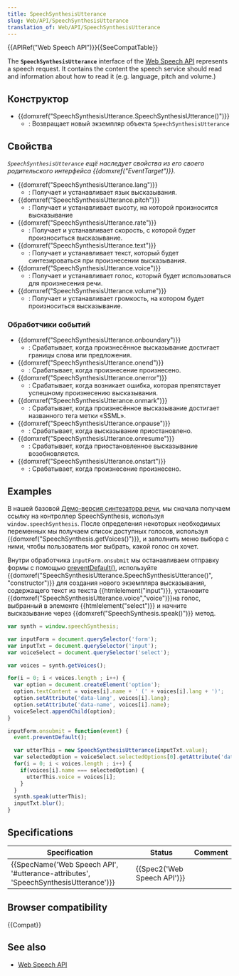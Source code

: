 ```yaml
---
title: SpeechSynthesisUtterance
slug: Web/API/SpeechSynthesisUtterance
translation_of: Web/API/SpeechSynthesisUtterance
---
```


{{APIRef("Web Speech API")}}{{SeeCompatTable}}

The **`SpeechSynthesisUtterance`** interface of the [Web Speech API](/ru/docs/Web/API/Web_Speech_API) represents a speech request. It contains the content the speech service should read and information about how to read it (e.g. language, pitch and volume.)

## Конструктор

- {{domxref("SpeechSynthesisUtterance.SpeechSynthesisUtterance()")}}
  - : Возвращает новый экземпляр объекта `SpeechSynthesisUtterance`

## Свойства

_`SpeechSynthesisUtterance` ещё наследует свойства из его своего родительского интерфейса {{domxref("EventTarget")}}._

- {{domxref("SpeechSynthesisUtterance.lang")}}
  - : Получает и устанавливает язык высказывания.
- {{domxref("SpeechSynthesisUtterance.pitch")}}
  - : Получает и устанавливает высоту, на которой произносится высказывание
- {{domxref("SpeechSynthesisUtterance.rate")}}
  - : Получает и устанавливает скорость, с которой будет произноситься высказывание.
- {{domxref("SpeechSynthesisUtterance.text")}}
  - : Получает и устанавливает текст, который будет синтезироваться при произнесении высказывания.
- {{domxref("SpeechSynthesisUtterance.voice")}}
  - : Получает и устанавливает голос, который будет использоваться для произнесения речи.
- {{domxref("SpeechSynthesisUtterance.volume")}}
  - : Получает и устанавливает громкость, на котором будет произноситься высказывание.

### Обработчики событий

- {{domxref("SpeechSynthesisUtterance.onboundary")}}
  - : Срабатывает, когда произнесённое высказывание достигает границы слова или предложения.
- {{domxref("SpeechSynthesisUtterance.onend")}}
  - : Срабатывает, когда произнесение произнесено.
- {{domxref("SpeechSynthesisUtterance.onerror")}}
  - : Срабатывает, когда возникает ошибка, которая препятствует успешному произнесению высказывания.
- {{domxref("SpeechSynthesisUtterance.onmark")}}
  - : Срабатывает, когда произнесённое высказывание достигает названного тега метки «SSML».
- {{domxref("SpeechSynthesisUtterance.onpause")}}
  - : Срабатывает, когда высказывание приостановлено.
- {{domxref("SpeechSynthesisUtterance.onresume")}}
  - : Срабатывает, когда приостановленное высказывание возобновляется.
- {{domxref("SpeechSynthesisUtterance.onstart")}}
  - : Срабатывает, когда произнесение произнесено.

## Examples

В нашей базовой [Демо-версия синтезатора речи](https://github.com/mdn/dom-examples/tree/main/web-speech-api/speak-easy-synthesis), мы сначала получаем ссылку на контроллер SpeechSynthesis, используя `window.speechSynthesis`. После определения некоторых необходимых переменных мы получаем список доступных голосов, используя {{domxref("SpeechSynthesis.getVoices()")}}, и заполнить меню выбора с ними, чтобы пользователь мог выбрать, какой голос он хочет.

Внутри обработчика `inputForm.onsubmit` мы останавливаем отправку формы с помощью [preventDefault()](/ru/docs/Web/API/Event/preventDefault), используйте {{domxref("SpeechSynthesisUtterance.SpeechSynthesisUtterance()", "constructor")}} для создания нового экземпляра высказывания, содержащего текст из текста {{htmlelement("input")}}, установите {{domxref("SpeechSynthesisUtterance.voice","voice")}}на голос, выбранный в элементе {{htmlelement("select")}} и начните высказывание через {{domxref("SpeechSynthesis.speak()")}} метод.

```js
var synth = window.speechSynthesis;

var inputForm = document.querySelector('form');
var inputTxt = document.querySelector('input');
var voiceSelect = document.querySelector('select');

var voices = synth.getVoices();

for(i = 0; i < voices.length ; i++) {
  var option = document.createElement('option');
  option.textContent = voices[i].name + ' (' + voices[i].lang + ')';
  option.setAttribute('data-lang', voices[i].lang);
  option.setAttribute('data-name', voices[i].name);
  voiceSelect.appendChild(option);
}

inputForm.onsubmit = function(event) {
  event.preventDefault();

  var utterThis = new SpeechSynthesisUtterance(inputTxt.value);
  var selectedOption = voiceSelect.selectedOptions[0].getAttribute('data-name');
  for(i = 0; i < voices.length ; i++) {
    if(voices[i].name === selectedOption) {
      utterThis.voice = voices[i];
    }
  }
  synth.speak(utterThis);
  inputTxt.blur();
}
```

## Specifications

| Specification                                                                                                    | Status                               | Comment |
| ---------------------------------------------------------------------------------------------------------------- | ------------------------------------ | ------- |
| {{SpecName('Web Speech API', '#utterance-attributes', 'SpeechSynthesisUtterance')}} | {{Spec2('Web Speech API')}} |         |

## Browser compatibility

{{Compat}}

## See also

- [Web Speech API](/ru/docs/Web/API/Web_Speech_API)
